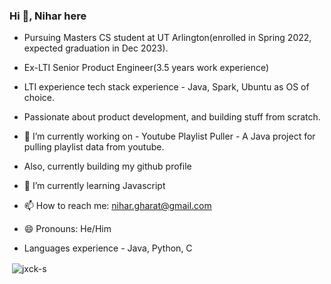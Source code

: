 ### Hi 👋, Nihar here

<!--
**NiharGharat/NiharGharat** is a ✨ _special_ ✨ repository because its `README.md` (this file) appears on your GitHub profile.

Here are some ideas to get you started:

- 🔭 I’m currently working on ...
- 🌱 I’m currently learning ...
- 👯 I’m looking to collaborate on ...
- 🤔 I’m looking for help with ...
- 💬 Ask me about ...
- 📫 How to reach me: ...
- 😄 Pronouns: ...
- ⚡ Fun fact: ...
-->


- Pursuing Masters CS student at UT Arlington(enrolled in Spring 2022, expected graduation in Dec 2023).
- Ex-LTI Senior Product Engineer(3.5 years work experience)
- LTI experience tech stack experience - Java, Spark, Ubuntu as OS of choice.
- Passionate about product development, and building stuff from scratch.

- 🔭 I’m currently working on - Youtube Playlist Puller - A Java project for pulling playlist data from youtube.
- Also, currently building my github profile
- 🌱 I’m currently learning Javascript
- 📫 How to reach me: nihar.gharat@gmail.com
- 😄 Pronouns: He/Him
- Languages experience - Java, Python, C

<p>&nbsp;<img align="center" src="https://github-readme-stats.vercel.app/api?username=NiharGharat&show_icons=true&locale=en" alt="jxck-s" /></p>
